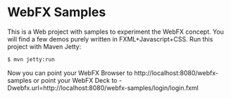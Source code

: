 WebFX Samples
=====
This is a Web project with samples to experiment the WebFX concept. You will find a few demos purely written in FXML+Javascript+CSS. Run this project with Maven Jetty:

```bash
$ mvn jetty:run
```

Now you can point your WebFX Browser to http://localhost:8080/webfx-samples or point your WebFX Deck to -Dwebfx.url=http://localhost:8080/webfx-samples/login/login.fxml
